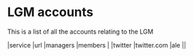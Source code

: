# LGM accounts

This is a list of all the accounts relating to the LGM

|service         |url  |managers |members |
|twitter |twitter.com |ale ||

